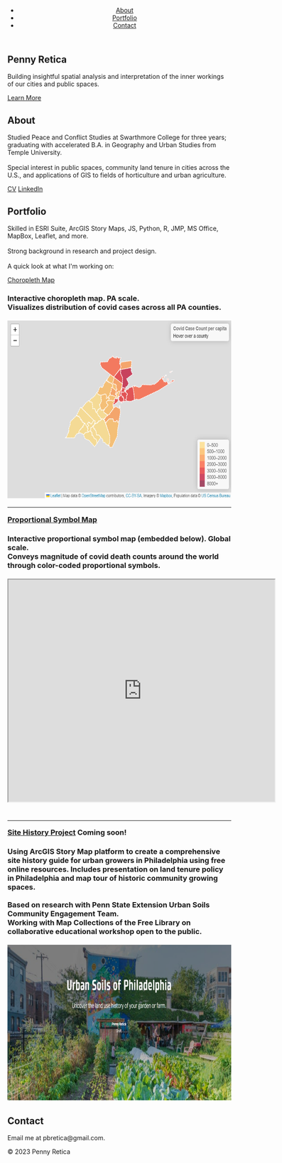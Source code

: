 
<html>
  <head>
    <title>Penny Retica</title>
    <link rel="stylesheet" href="style.css">
  </head>
  <body>
    <header>
      <nav>
        <ul>
          <li><a href="#about">About</a></li>
          <li><a href="#portfolio">Portfolio</a></li>
          <li><a href="#contact">Contact</a></li>
        </ul>
      </nav>
    </header>
    <main>
      <section class="hero">
        <h1>Penny Retica</h1>
        <p>Building insightful spatial analysis and interpretation of the inner workings of our cities and public spaces.</p>
        <a href="#about" class="button">Learn More</a>
      </section>
      <section class="about">
        <h2>About</h2>
        <p>Studied Peace and Conflict Studies at Swarthmore College for three years; graduating with accelerated B.A. in Geography and Urban Studies from Temple University. <br> <br> Special interest in public spaces, community land tenure in cities across the U.S., and applications of GIS to fields of horticulture and urban agriculture.</p>
        <a href="https://pbretica.github.io/Retica_2023CV.pdf" class="button2">CV</a>
        <a href="https://www.linkedin.com/in/penny-retica/" class="button2">LinkedIn</a>
      </section>
      <section class="portfolio">
        <h2>Portfolio</h2>
        <p> Skilled in ESRI Suite, ArcGIS Story Maps, JS, Python, R, JMP, MS Office, MapBox, Leaflet, and more. <br> <br> Strong background in research and project design. <br> <br>
        A quick look at what I'm working on: </p>
        <a href="https://pbretica.github.io/choropleth/" class="button2">Choropleth Map</a> <br> 
        <h3> Interactive choropleth map. PA scale. <br> Visualizes distribution of covid cases across all PA counties. <br> <br>
        <img src="covidcases.png" alt="Choropleth map of PA covid cases by county" width="600" height="400">
        <hr>
        <a href="https://pbretica.github.io/worldcoviddeaths/" class="button2">Proportional Symbol Map</a>
        <h3>Interactive proportional symbol map (embedded below). Global scale. <br> Conveys magnitude of covid death counts around the world through color-coded proportional symbols. <br> <br>
        <iframe src="https://pbretica.github.io/worldcoviddeaths/" height="500" width="600"></iframe> <br> <br>
        <hr>
        <a href="" class="button2">Site History Project</a> <b> Coming soon! </b>
        <h3> Using ArcGIS Story Map platform to create a comprehensive site history guide for urban growers in Philadelphia using free online resources. Includes presentation on land tenure policy in Philadelphia and map tour of historic community growing spaces. <br> <br> Based on research with Penn State Extension Urban Soils Community Engagement Team. <br> Working with Map Collections of the Free Library on collaborative educational workshop open to the public.<br> <br>
        <img src="urbansoils.png" alt="Title page of urban soils project" width="1000" height="350"> <br> 
        </h3>
      </section>
      <section class="contact">
        <h2>Contact</h2>
        <p>Email me at pbretica@gmail.com. </p>
      </section>
    </main>
    <footer>
      <p>&copy; 2023 Penny Retica</p>
    </footer>
  </body>
</html>
